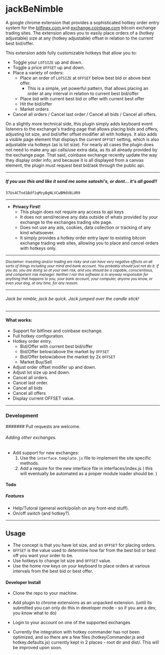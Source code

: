 # jackBeNimble

A google chrome extension that provides a sophisticated hotkey order entry system for the [bitfinex.com](http:www.bitfinex.com),and [exchange.coinbase.com](http://exchange.coinbase.com) bitcoin exchange trading sites. The extension allows you to easily place orders of a (hotkey adjustable) size at any (hotkey adjustable) offset in relation to the current best bid/offer.


This extension adds fully customizable hotkeys that allow you to:
- Toggle your `LOTSIZE` up and down.
- Toggle a price `OFFSET` up and down.
- Place a variety of orders:
  - Place an order of `LOTSIZE` at `OFFSET` below best bid or above best offer.
    - This is a simple, yet powerful pattern, that allows placing an order at any interval in relation to current best bid/offer
  - Place bid with current best bid or offer with current best offer
  - Hit the bid/offer
  - Market orders
- Cancel all orders / Cancel last order / Cancel all bids / Cancel all offers.

On a slightly more technical side, this plugin simply adds keyboard event listeners to the exchange's trading page that allows placing bids and offers, adjusting lot size, and bid/offer offset modifier all with hotkeys. It also adds a visible page element that displays the current `OFFSET` setting, which is also adjustable via hotkeys (as is lot size). For nearly all cases the plugin does not need to make any api calls/use extra data, as its all already provided by the exchange page. That said, coinbase exchange recently update the way they display order info, and because it is all displayed from a canvas element, the plugin must request best bid/ask through the public api.

----------
##### If you use this and like it send me some satoshi's, or dont... it's all good!!
`37Us4CTnd1Bdf1qMzyBgNLVCwBMdV8LUR9`

-----------------------

- **Privacy First!**
  - This plugin does not require any access to api keys
  - It does not send/recieve any data outside of whats provided by your exchange to the exchanges trading site page.
  - Does not use any ads, cookies, data collection or tracking of any kind whatsoever.
  - It simply provides a hotkey order entry layer to existing bitcoin exchange trading web sites, allowing you to place and cancel orders with hotkeys only.

----------------

<small>*Disclaimer: Investing and/or trading are risky and can have very negative effects on all sorts of things including your mind and bank account. You probably should just not do it. If you do, you are doing so at your own risk, and you should be a capable, conscientious, and competent risk manager. Neither I nor this software is in anyway responsible for anything that happens to you, your bank account, your computer, anyone you know, or even your dog,  at any time, for any reason.*</small>


----------------------
###### *Jack be nimble, jack be quick. Jack jumped over the candle stick!*
---------------

#### What works:
- Support for bitfinex and coinbase exchange.
- Full hotkey configuration.
- Hotkey order entry.
  - Bid/Offer with current best bid/offer
  - Bid/Offer below/above the market by `OFFSET`
  - Bid/Offer below/above the market by 2x `OFFSET`
  - Market Buy/Sell
- Adjust order offset modifer up and down.
- Adjust lot size up and down.
- Cancel all orders.
- Cancel last order.
- Cancel all bids
- Cancel all offers
- Display current OFFSET value.

---------------------

### Development
####### Pull requests are welcome.

###### Adding other exchanges.
- Add support for new exchanges:
  1. Use the `interface.template.js` file to implement the site specific methods.
  2. Add a require for the new interface file in interfaces/index.js ( this will eventually be automated as a proper module loader should be. )


#### Todo
##### Features
- Help/Tutoral (general work/polish on any front-end stuff).
- On/off switch (and hotkey?).

-----------------

## Usage

- The concept is that you have lot size, and an `OFFSET` for placing orders.
- `OFFSET` is the value used to determine how far from the best bid or best off you want your order to be.
- Use hotkeys to change lot size and `OFFSET` value.
- Use the home row keys on your keyboard to place orders at various intervals from the best bid or best offer.


#### Developer Install
- Clone the repo to your machine.
- Add plugin to chrome extensions as an unpacked extension. (until its submitted you can only do this in developer mode - so if you are a dev, you know what to do)
- Login to your account on one of the supported exchanges

- Currently the integration with hotkey commander has not been optimized, and so there are a few files (hotkeyCommander.js and hotkey.defaults.js) currently kept in 2 places - root dir and dist/. This will be improved upon soon.
